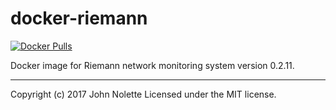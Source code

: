 # docker-riemann

[![Docker Pulls](https://img.shields.io/docker/pulls/mashape/kong.svg)](https://hub.docker.com/r/neetjn/riemann)

Docker image for Riemann network monitoring system version 0.2.11.

---
Copyright (c) 2017 John Nolette Licensed under the MIT license.